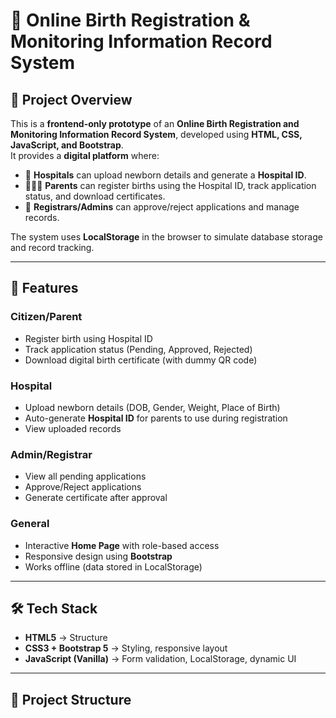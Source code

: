 # 🍼 Online Birth Registration & Monitoring Information Record System  

## 📌 Project Overview  
This is a **frontend-only prototype** of an **Online Birth Registration and Monitoring Information Record System**, developed using **HTML, CSS, JavaScript, and Bootstrap**.  
It provides a **digital platform** where:  
- 🏥 **Hospitals** can upload newborn details and generate a **Hospital ID**.  
- 👨‍👩‍👦 **Parents** can register births using the Hospital ID, track application status, and download certificates.  
- 🏢 **Registrars/Admins** can approve/reject applications and manage records.  

The system uses **LocalStorage** in the browser to simulate database storage and record tracking.  

---

## 🎯 Features  
### Citizen/Parent  
- Register birth using Hospital ID  
- Track application status (Pending, Approved, Rejected)  
- Download digital birth certificate (with dummy QR code)  

### Hospital  
- Upload newborn details (DOB, Gender, Weight, Place of Birth)  
- Auto-generate **Hospital ID** for parents to use during registration  
- View uploaded records  

### Admin/Registrar  
- View all pending applications  
- Approve/Reject applications  
- Generate certificate after approval  

### General  
- Interactive **Home Page** with role-based access  
- Responsive design using **Bootstrap**  
- Works offline (data stored in LocalStorage)  

---

## 🛠️ Tech Stack  
- **HTML5** → Structure  
- **CSS3 + Bootstrap 5** → Styling, responsive layout  
- **JavaScript (Vanilla)** → Form validation, LocalStorage, dynamic UI  


---

## 📂 Project Structure  
